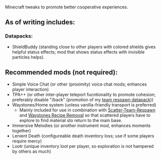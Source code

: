 Minecraft tweaks to promote better cooperative experiences.

## As of writing includes:
### Datapacks:
- ShieldBuddy (standing close to other players with colored shields gives helpful status effects; mod that shows status effects with invisible particles helps).

## Recommended mods (not required):
- Simple Voice Chat (or other (proximity) voice chat mods; enhances player interaction)
- TPA++ (or other inter-player teleport fucntionality to promote cohesion; preferably disable "/back" (promotion of  my [team respawn datapack](https://github.com/EpeonGamer/Scatter-Team-Respawn)))
- Waystones/Home system (unless vanilla-friendly transport is preferred)
  - Mainly included for use in combination with [Scatter-Team-Respawn](https://github.com/EpeonGamer/Scatter-Team-Respawn) and [Waystones Recipe Removal](https://github.com/EpeonGamer/Waystones-Recipe-Removal) so that scattered players have to explore to find material sto return to the main base.
- Immersive Melodies (or another instrument mod, enhances moments together)
- Lenient Death (configureable death inventory loss; use if some players require mercy)
- Lootr (unique inventory loot per player, so exploration is not hampered by others as much)
